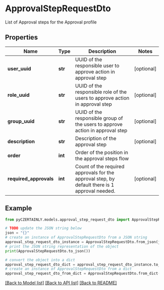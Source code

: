 # ApprovalStepRequestDto

List of Approval steps for the Approval profile

## Properties

Name | Type | Description | Notes
------------ | ------------- | ------------- | -------------
**user_uuid** | **str** | UUID of the responsible user to approve action in approval step | [optional] 
**role_uuid** | **str** | UUID of the responsible role of the users to approve action in approval step | [optional] 
**group_uuid** | **str** | UUID of the responsible group of the users to approve action in approval step | [optional] 
**description** | **str** | Description of the approval step | [optional] 
**order** | **int** | Order of the position in the approval steps flow | 
**required_approvals** | **int** | Count of the required approvals for the approval step, by default there is 1 approval needed. | [optional] 

## Example

```python
from pyCZERTAINLY.models.approval_step_request_dto import ApprovalStepRequestDto

# TODO update the JSON string below
json = "{}"
# create an instance of ApprovalStepRequestDto from a JSON string
approval_step_request_dto_instance = ApprovalStepRequestDto.from_json(json)
# print the JSON string representation of the object
print(ApprovalStepRequestDto.to_json())

# convert the object into a dict
approval_step_request_dto_dict = approval_step_request_dto_instance.to_dict()
# create an instance of ApprovalStepRequestDto from a dict
approval_step_request_dto_from_dict = ApprovalStepRequestDto.from_dict(approval_step_request_dto_dict)
```
[[Back to Model list]](../README.md#documentation-for-models) [[Back to API list]](../README.md#documentation-for-api-endpoints) [[Back to README]](../README.md)


